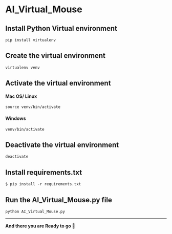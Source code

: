 # AI_Virtual_Mouse

## Install Python Virtual environment

```{python}
pip install virtualenv
```
## Create the virtual environment

```{python}
virtualenv venv
```
## Activate the virtual environment

#### Mac OS/ Linux
```{python}
source venv/bin/activate
```
#### Windows
```{python}
venv/bin/activate
```
## Deactivate the virtual environment
```{python}
deactivate
```

## Install requirements.txt
```{python}
$ pip install -r requirements.txt
```

## Run the AI_Virtual_Mouse.py file
```{python}
python AI_Virtual_Mouse.py
```

--------------------------------------------

<b> And there you are Ready to go 👻 </b>
